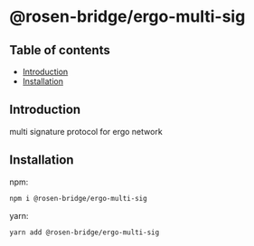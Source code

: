 # @rosen-bridge/ergo-multi-sig

## Table of contents

- [Introduction](#introduction)
- [Installation](#installation)

## Introduction

multi signature protocol for ergo network

## Installation

npm:

```sh
npm i @rosen-bridge/ergo-multi-sig
```

yarn:

```sh
yarn add @rosen-bridge/ergo-multi-sig
```
